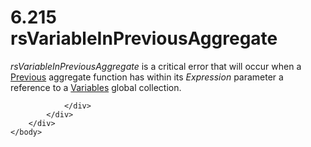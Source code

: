 <html dir="LTR" xmlns:mshelp="http://msdn.microsoft.com/mshelp" xmlns:ddue="http://ddue.schemas.microsoft.com/authoring/2003/5" xmlns:xlink="http://www.w3.org/1999/xlink" xmlns:tool="http://www.microsoft.com/tooltip">
    <head>
        <meta http-equiv="Content-Type" content="text/html; CHARSET=utf-8"></meta>
        <meta name="save" content="history"></meta>
        <title>6.215 rsVariableInPreviousAggregate</title>
        <xml>
            <mshelp:toctitle title="6.215 rsVariableInPreviousAggregate"></mshelp:toctitle>
            <mshelp:rltitle title="[MS-RDL]: rsVariableInPreviousAggregate"></mshelp:rltitle>
            <mshelp:keyword index="A" term="aac5ed4f-334c-4ad8-b5db-c523a988cfbe"></mshelp:keyword>
            <mshelp:attr name="DCSext.ContentType" value="open specification"></mshelp:attr>
            <mshelp:attr name="AssetID" value="aac5ed4f-334c-4ad8-b5db-c523a988cfbe"></mshelp:attr>
            <mshelp:attr name="TopicType" value="kbRef"></mshelp:attr>
            <mshelp:attr name="DCSext.Title" value="[MS-RDL]: rsVariableInPreviousAggregate" />
        </xml>
    </head>
    <body>
        <div id="header">
            <h1 class="heading">6.215 rsVariableInPreviousAggregate</h1>
        </div>
        <div id="mainSection">
            <div id="mainBody">
                <div id="allHistory" class="saveHistory"></div>
                <div id="sectionSection0" class="section" name="collapseableSection">
                    

<p><i>rsVariableInPreviousAggregate</i> is a critical error
that will occur when a <a href="3e1da2a1-547f-4b00-b88e-62847bea3419.html">Previous</a>
aggregate function has within its <i>Expression</i> parameter a reference to a <a href="c3747cca-eb76-4004-bbdf-c74940cbe7e4.html">Variables</a> global
collection.</p>


                </div>
            </div>
        </div>
    </body>
</html>